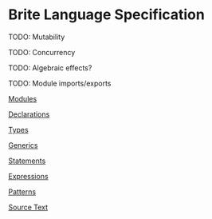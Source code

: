 Brite Language Specification
============================

TODO: Mutability

TODO: Concurrency

TODO: Algebraic effects?

TODO: Module imports/exports

[Modules](modules.md)

[Declarations](declarations/index.md)

[Types](types.md)

[Generics](generics.md)

[Statements](statements.md)

[Expressions](expressions.md)

[Patterns](patterns.md)

[Source Text](source-text.md)
